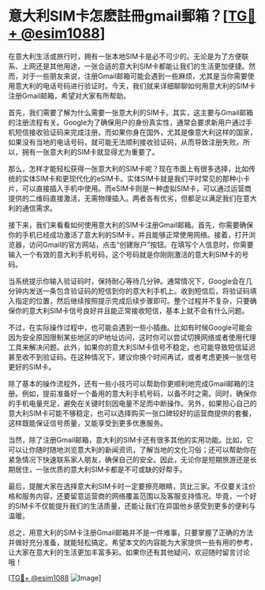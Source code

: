 # 意大利SIM卡怎麽註冊gmail郵箱？[[TG💪+ @esim1088](https://t.me/s/esim1088)]

在意大利生活或旅行时，拥有一张本地SIM卡是必不可少的。无论是为了方便联系、上网还是其他用途，一张合适的意大利SIM卡都能让我们的生活更加便捷。然而，对于一些朋友来说，注册Gmail邮箱可能会遇到一些麻烦，尤其是当你需要使用意大利的电话号码进行验证时。今天，我们就来详细聊聊如何用意大利的SIM卡注册Gmail邮箱，希望对大家有所帮助。

首先，我们需要了解为什么需要一张意大利的SIM卡。其实，这主要与Gmail邮箱的注册流程有关。Google为了确保用户的身份真实性，通常会要求新用户通过手机短信接收验证码来完成注册。而如果你身在国外，尤其是像意大利这样的国家，如果没有当地的电话号码，就可能无法顺利接收验证码，从而导致注册失败。所以，拥有一张意大利的SIM卡就显得尤为重要了。

那么，怎样才能轻松获得一张意大利的SIM卡呢？现在市面上有很多选择，比如传统的实体SIM卡和更现代化的eSIM卡。实体SIM卡就是我们平时常见的那种小卡片，可以直接插入手机中使用。而eSIM卡则是一种虚拟SIM卡，可以通过运营商提供的二维码直接激活，无需物理插入。两者各有优劣，但都足以满足我们在意大利的通信需求。

接下来，我们来看看如何使用意大利的SIM卡注册Gmail邮箱。首先，你需要确保你的手机已经成功激活了意大利的SIM卡，并且能够正常使用网络。接着，打开浏览器，访问Gmail的官方网站，点击“创建账户”按钮。在填写个人信息时，你需要输入一个有效的意大利手机号码，这个号码就是你刚刚激活的意大利SIM卡的号码。

当系统提示你输入验证码时，保持耐心等待几分钟。通常情况下，Google会在几分钟内发送一条包含验证码的短信到你的意大利手机上。收到短信后，将验证码填入指定的位置，然后继续按照提示完成后续步骤即可。整个过程并不复杂，只要确保你的意大利SIM卡信号良好并且能正常接收短信，基本上就不会有什么问题。

不过，在实际操作过程中，也可能会遇到一些小插曲。比如有时候Google可能会因为安全原因限制某些地区的IP地址访问，这时你可以尝试切换网络或者使用代理工具来解决问题。此外，如果你的意大利SIM卡信号不稳定，也可能导致短信延迟甚至收不到验证码。在这种情况下，建议你换个时间再试，或者考虑更换一张信号更好的SIM卡。

除了基本的操作流程外，还有一些小技巧可以帮助你更顺利地完成Gmail邮箱的注册。例如，提前准备好一个备用的意大利手机号码，以备不时之需。同时，确保你的手机电量充足，避免在关键时刻因电量不足而中断操作。另外，如果担心自己的意大利SIM卡可能不够稳定，也可以选择购买一张口碑较好的运营商提供的套餐，这样既能保证信号质量，又能享受到更多优惠服务。

当然，除了注册Gmail邮箱，意大利的SIM卡还有很多其他的实用功能。比如，它可以让你随时随地浏览意大利的新闻资讯，了解当地的文化习俗；还可以帮助你在紧急情况下快速联系家人朋友，确保自己的安全。因此，无论你是短期旅游还是长期居住，一张优质的意大利SIM卡都是不可或缺的好帮手。

最后，提醒大家在选择意大利SIM卡时一定要擦亮眼睛，货比三家。不仅要关注价格和服务内容，还要留意运营商的网络覆盖范围以及客服支持情况。毕竟，一个好的SIM卡不仅能提升我们的生活质量，还能让我们在异国他乡感受到更多的便利与温暖。

总之，用意大利的SIM卡注册Gmail邮箱并不是一件难事，只要掌握了正确的方法并做好充分准备，就能轻松搞定。希望本文的内容能为大家提供一些有用的参考，让大家在意大利的生活更加丰富多彩。如果你还有其他疑问，欢迎随时留言讨论哦！

[[TG💪+ @esim1088](https://t.me/s/esim1088) ![Image](https://i.postimg.cc/4NQfJmqS/Snipaste-2025-05-13-00-14-12.png)]